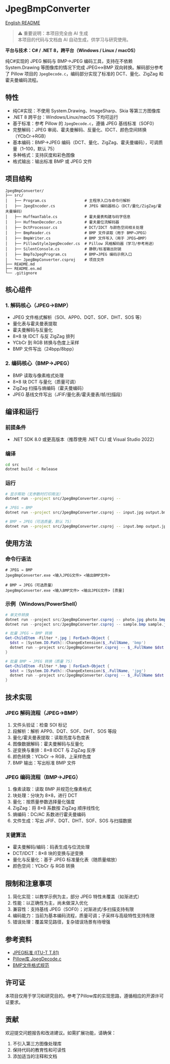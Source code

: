 # JpegBmpConverter

[English README](README.en.md)

> ⚠️ 重要说明：本项目完全由 AI 生成  
> 本项目的代码与文档由 AI 自动生成，供学习与研究使用。

**平台与技术：C# / .NET 8，跨平台（Windows / Linux / macOS）**

纯C#实现的 JPEG 解码与 BMP→JPEG 编码工具，支持在不依赖 System.Drawing 等图像库的情况下完成 JPEG↔BMP 双向转换。解码部分参考了 Pillow 项目的 `JpegDecode.c`，编码部分实现了标准的 DCT、量化、ZigZag 和霍夫曼编码流程。

## 特性

- 纯C#实现：不使用 System.Drawing、ImageSharp、Skia 等第三方图像库
- .NET 8 跨平台：Windows/Linux/macOS 下均可运行
- 基于标准：参考 Pillow 的 `JpegDecode.c`，遵循 JPEG 基线标准（SOF0）
- 完整解码：JPEG 审阅、霍夫曼解码、反量化、IDCT、颜色空间转换（YCbCr→RGB）
- 基本编码：BMP→JPEG 编码（DCT、量化、ZigZag、霍夫曼编码），可调质量（1–100，默认 75）
- 多种格式：支持灰度和彩色图像
- 格式输出：输出标准 BMP 或 JPEG 文件

## 项目结构

```
JpegBmpConverter/
├── src/
│   ├── Program.cs                 # 主程序入口与命令行解析
│   ├── JpegEncoder.cs             # JPEG 编码器核心（DCT/量化/ZigZag/霍夫曼编码）
│   ├── HuffmanTable.cs            # 霍夫曼表构建与码字信息
│   ├── HuffmanDecoder.cs          # 霍夫曼位流解码器
│   ├── DctProcessor.cs            # DCT/IDCT 与颜色空间相关处理
│   ├── BmpReader.cs               # BMP 文件读取（用于 BMP→JPEG）
│   ├── BmpWriter.cs               # BMP 文件写入（用于 JPEG→BMP）
│   ├── PillowStyleJpegDecoder.cs  # Pillow 风格解码器（学习/参考用途）
│   ├── SilentConsole.cs           # 静默/标准输出封装
│   ├── BmpToJpegProgram.cs        # BMP→JPEG 编码示例入口
│   └── JpegBmpConverter.csproj    # 项目文件
├── README.md
├── README.en.md
└── .gitignore
```

## 核心组件

### 1. 解码核心（JPEG→BMP）
- JPEG 文件格式解析（SOI、APP0、DQT、SOF、DHT、SOS 等）
- 量化表与霍夫曼表提取
- 霍夫曼解码与反量化
- 8×8 块 IDCT 与反 ZigZag 排列
- YCbCr 到 RGB 转换与色度上采样
- BMP 文件写出（24bpp/8bpp）

### 2. 编码核心（BMP→JPEG）
- BMP 读取与像素格式处理
- 8×8 块 DCT 与量化（质量可调）
- ZigZag 扫描与熵编码（霍夫曼编码）
- JPEG 基线文件写出（JFIF/量化表/霍夫曼表/帧/扫描段）

## 编译和运行

### 前提条件
- .NET SDK 8.0 或更高版本（推荐使用 .NET CLI 或 Visual Studio 2022）

### 编译
```bash
cd src
dotnet build -c Release
```

### 运行
```bash
# 显示帮助（无参数时打印用法）
dotnet run --project src/JpegBmpConverter.csproj --

# JPEG → BMP
dotnet run --project src/JpegBmpConverter.csproj -- input.jpg output.bmp

# BMP → JPEG（可选质量，默认 75）
dotnet run --project src/JpegBmpConverter.csproj -- input.bmp output.jpg 75
```

## 使用方法

### 命令行语法
```
# JPEG → BMP
JpegBmpConverter.exe <输入JPEG文件> <输出BMP文件>

# BMP → JPEG（可选质量）
JpegBmpConverter.exe <输入BMP文件> <输出JPEG文件> [质量]
```

### 示例（Windows/PowerShell）
```powershell
# 单文件转换
dotnet run --project src/JpegBmpConverter.csproj -- photo.jpg photo.bmp
dotnet run --project src/JpegBmpConverter.csproj -- sample.bmp sample.jpg 80

# 批量 JPEG → BMP 转换
Get-ChildItem -Filter *.jpg | ForEach-Object {
  $dst = [System.IO.Path]::ChangeExtension($_.FullName, 'bmp')
  dotnet run --project src/JpegBmpConverter.csproj -- $_.FullName $dst
}

# 批量 BMP → JPEG 转换（质量 75）
Get-ChildItem -Filter *.bmp | ForEach-Object {
  $dst = [System.IO.Path]::ChangeExtension($_.FullName, 'jpg')
  dotnet run --project src/JpegBmpConverter.csproj -- $_.FullName $dst 75
}
```

## 技术实现

### JPEG 解码流程（JPEG→BMP）
1. 文件头验证：检查 SOI 标记
2. 段解析：解析 APP0、DQT、SOF、DHT、SOS 等段
3. 量化/霍夫曼表提取：读取亮度与色度表
4. 图像数据解码：霍夫曼解码与反量化
5. 逆变换与重排：8×8 IDCT 与 ZigZag 反序
6. 颜色转换：YCbCr → RGB，上采样色度
7. BMP 输出：写出标准 BMP 文件

### JPEG 编码流程（BMP→JPEG）
1. 像素读取：读取 BMP 并规范化像素格式
2. 块处理：分块为 8×8，进行 DCT
3. 量化：按质量参数选择量化强度
4. ZigZag：将 8×8 系数按 ZigZag 顺序线性化
5. 熵编码：DC/AC 系数进行霍夫曼编码
6. 文件生成：写出 JFIF、DQT、DHT、SOF、SOS 与扫描数据

### 关键算法
- 霍夫曼解码/编码：码表生成与位流处理
- DCT/IDCT：8×8 块的变换与逆变换
- 量化与反量化：基于 JPEG 标准量化表（随质量缩放）
- 颜色空间：YCbCr 与 RGB 转换

## 限制和注意事项

1. 简化实现：以教学示例为主，部分 JPEG 特性未覆盖（如渐进式）
2. 性能：以正确性为主，尚未做深入优化
3. 兼容性：支持基线 JPEG（SOF0）；对渐进式/多扫描支持有限
4. 编码能力：当前为基本编码流程，质量可调；子采样与高级特性支持有限
5. 错误处理：覆盖常见路径，复杂错误场景有待增强

## 参考资料

- [JPEG标准 (ITU-T T.81)](https://www.itu.int/rec/T-REC-T.81)
- [Pillow库 JpegDecode.c](https://github.com/python-pillow/Pillow/blob/main/src/libImaging/JpegDecode.c)
- [BMP文件格式规范](https://en.wikipedia.org/wiki/BMP_file_format)

## 许可证

本项目仅用于学习和研究目的。参考了Pillow库的实现思路，遵循相应的开源许可证要求。

## 贡献

欢迎提交问题报告和改进建议。如需扩展功能，请确保：
1. 不引入第三方图像处理库
2. 保持代码的教育性和可读性
3. 添加适当的注释和文档